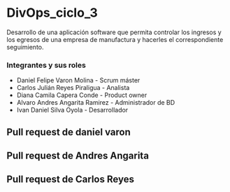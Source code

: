 # DivOps_ciclo_3
Desarrollo de una aplicación software que permita controlar los ingresos y los egresos de una empresa de manufactura y hacerles el correspondiente seguimiento.

### Integrantes y sus roles
- Daniel Felipe Varon Molina - Scrum máster
- Carlos Julián Reyes Piraligua - Analista
- Diana Camila Capera Conde - Product owner
- Alvaro Andres Angarita Ramirez - Administrador de BD
- Ivan Daniel Silva Oyola - Desarrollador


## Pull request de daniel varon
## Pull request de Andres Angarita
## 


## Pull request de Carlos Reyes